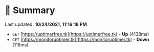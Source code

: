 # 📖 Summary
Last updated: **10/24/2021, 11:16:18 PM**

- `GET` [https://uptimerfree.tk](https://uptimerfree.tk) - **Up** (4138ms)
- `GET` [https://monitoruptimer.tk](https://monitoruptimer.tk) - **Down** (118ms)

